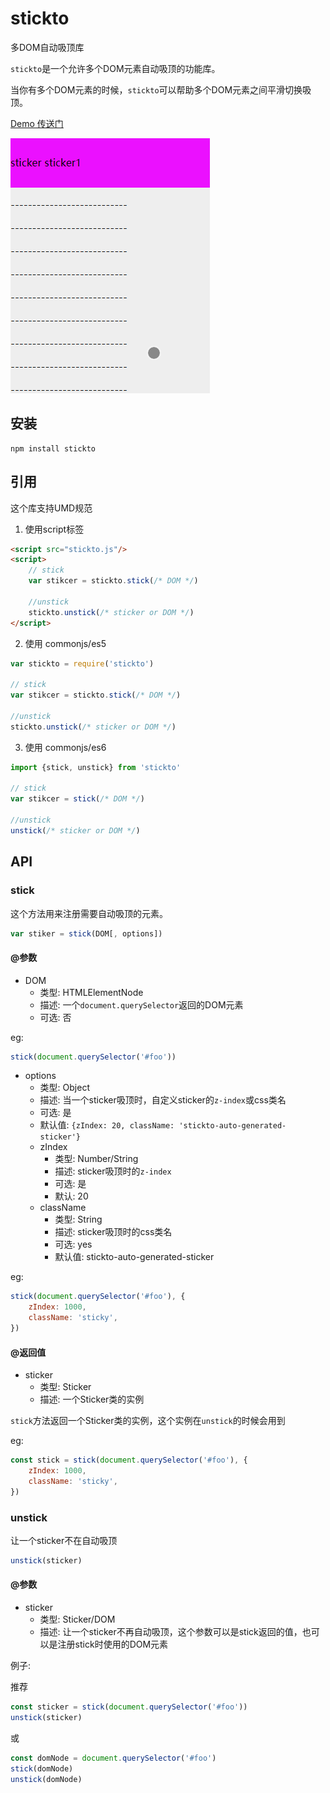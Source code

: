 # stickto

多DOM自动吸顶库

`stickto`是一个允许多个DOM元素自动吸顶的功能库。

当你有多个DOM元素的时候，`stickto`可以帮助多个DOM元素之间平滑切换吸顶。

[Demo 传送门](http://docs.gomeminus.com/stickto/)

![demo.gif](demo.gif)


## 安装

```
npm install stickto
```

## 引用

这个库支持UMD规范

1. 使用script标签
```html
<script src="stickto.js"/>
<script>
    // stick
    var stikcer = stickto.stick(/* DOM */)

    //unstick
    stickto.unstick(/* sticker or DOM */)
</script>
```

2. 使用 commonjs/es5

```javascript
var stickto = require('stickto')

// stick
var stikcer = stickto.stick(/* DOM */)

//unstick
stickto.unstick(/* sticker or DOM */)
```

3. 使用 commonjs/es6

```javascript
import {stick, unstick} from 'stickto'

// stick
var stikcer = stick(/* DOM */)

//unstick
unstick(/* sticker or DOM */)
```

## API

### stick

这个方法用来注册需要自动吸顶的元素。

```js
var stiker = stick(DOM[, options])
```

#### @参数

* DOM 
    * 类型: HTMLElementNode
    * 描述: 一个`document.querySelector`返回的DOM元素
    * 可选: 否

eg:

```js
stick(document.querySelector('#foo'))
```

* options
    * 类型: Object
    * 描述: 当一个sticker吸顶时，自定义sticker的`z-index`或css类名
    * 可选: 是
    * 默认值: `{zIndex: 20, className: 'stickto-auto-generated-sticker'}`
    * zIndex
        * 类型: Number/String
        * 描述: sticker吸顶时的`z-index`
        * 可选: 是
        * 默认: 20
    * className
        * 类型: String
        * 描述: sticker吸顶时的css类名
        * 可选: yes
        * 默认值: stickto-auto-generated-sticker

eg:

```js
stick(document.querySelector('#foo'), {
    zIndex: 1000,
    className: 'sticky',
})
```

#### @返回值

* sticker
    * 类型: Sticker
    * 描述: 一个Sticker类的实例

`stick`方法返回一个Sticker类的实例，这个实例在`unstick`的时候会用到

eg:

```js
const stick = stick(document.querySelector('#foo'), {
    zIndex: 1000,
    className: 'sticky',
})
```

### unstick

让一个sticker不在自动吸顶

```js
unstick(sticker)
```

#### @参数

* sticker
    * 类型: Sticker/DOM
    * 描述: 让一个sticker不再自动吸顶，这个参数可以是stick返回的值，也可以是注册stick时使用的DOM元素

例子:

推荐

```js
const sticker = stick(document.querySelector('#foo'))
unstick(sticker)
```
或

```js
const domNode = document.querySelector('#foo')
stick(domNode)
unstick(domNode)
```